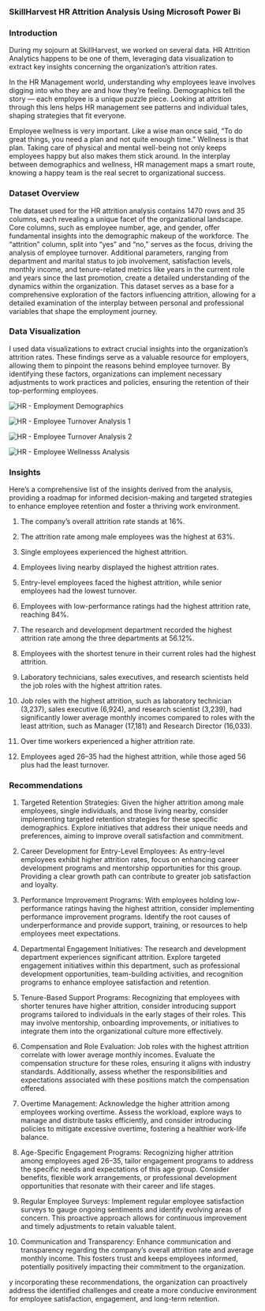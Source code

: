 ### SkillHarvest HR Attrition Analysis Using Microsoft Power Bi

### Introduction
During my sojourn at SkillHarvest, we worked on several data. HR Attrition Analytics happens to be one of them, leveraging data visualization to extract key insights concerning the organization’s attrition rates.

In the HR Management world, understanding why employees leave involves digging into who they are and how they’re feeling. Demographics tell the story — each employee is a unique puzzle piece. Looking at attrition through this lens helps HR management see patterns and individual tales, shaping strategies that fit everyone.

Employee wellness is very important. Like a wise man once said, “To do great things, you need a plan and not quite enough time.” Wellness is that plan. Taking care of physical and mental well-being not only keeps employees happy but also makes them stick around. In the interplay between demographics and wellness, HR management maps a smart route, knowing a happy team is the real secret to organizational success.

### Dataset Overview
The dataset used for the HR attrition analysis contains 1470 rows and 35 columns, each revealing a unique facet of the organizational landscape. Core columns, such as employee number, age, and gender, offer fundamental insights into the demographic makeup of the workforce. The “attrition” column, split into “yes” and “no,” serves as the focus, driving the analysis of employee turnover. Additional parameters, ranging from department and marital status to job involvement, satisfaction levels, monthly income, and tenure-related metrics like years in the current role and years since the last promotion, create a detailed understanding of the dynamics within the organization. This dataset serves as a base for a comprehensive exploration of the factors influencing attrition, allowing for a detailed examination of the interplay between personal and professional variables that shape the employment journey.

### Data Visualization
I used data visualizations to extract crucial insights into the organization’s attrition rates. These findings serve as a valuable resource for employers, allowing them to pinpoint the reasons behind employee turnover. By identifying these factors, organizations can implement necessary adjustments to work practices and policies, ensuring the retention of their top-performing employees.

![HR - Employment Demographics](https://github.com/user-attachments/assets/0fe7b241-6687-4f9d-bd5e-3ed4ad5c0e60)

![HR - Employee Turnover Analysis 1](https://github.com/user-attachments/assets/99b17988-73dd-4141-8b96-595906f599f7)

![HR - Employee Turnover Analysis 2](https://github.com/user-attachments/assets/d16ab675-a1ea-4787-b08f-0284339d1ef7)

![HR - Employee Wellnesss Analysis](https://github.com/user-attachments/assets/2266a35b-9227-4024-ac2e-29094d4c0f26)

### Insights

Here’s a comprehensive list of the insights derived from the analysis, providing a roadmap for informed decision-making and targeted strategies to enhance employee retention and foster a thriving work environment.

1. The company’s overall attrition rate stands at 16%.

2. The attrition rate among male employees was the highest at 63%.

3. Single employees experienced the highest attrition.

4. Employees living nearby displayed the highest attrition rates.

5. Entry-level employees faced the highest attrition, while senior employees had the lowest turnover.

6. Employees with low-performance ratings had the highest attrition rate, reaching 84%.

7. The research and development department recorded the highest attrition rate among the three departments at 56.12%.

8. Employees with the shortest tenure in their current roles had the highest attrition.

9. Laboratory technicians, sales executives, and research scientists held the job roles with the highest attrition rates.

10. Job roles with the highest attrition, such as laboratory technician (3,237), sales executive (6,924), and research scientist (3,239), had significantly lower average monthly incomes compared to roles with the least attrition, such as Manager (17,181) and Research Director (16,033).

11. Over time workers experienced a higher attrition rate.

12. Employees aged 26–35 had the highest attrition, while those aged 56 plus had the least turnover.

### Recommendations

1. Targeted Retention Strategies: Given the higher attrition among male employees, single individuals, and those living nearby, consider implementing targeted retention strategies for these specific demographics. Explore initiatives that address their unique needs and preferences, aiming to improve overall satisfaction and commitment.

2. Career Development for Entry-Level Employees: As entry-level employees exhibit higher attrition rates, focus on enhancing career development programs and mentorship opportunities for this group. Providing a clear growth path can contribute to greater job satisfaction and loyalty.

3. Performance Improvement Programs: With employees holding low-performance ratings having the highest attrition, consider implementing performance improvement programs. Identify the root causes of underperformance and provide support, training, or resources to help employees meet expectations.

4. Departmental Engagement Initiatives: The research and development department experiences significant attrition. Explore targeted engagement initiatives within this department, such as professional development opportunities, team-building activities, and recognition programs to enhance employee satisfaction and retention.

5. Tenure-Based Support Programs: Recognizing that employees with shorter tenures have higher attrition, consider introducing support programs tailored to individuals in the early stages of their roles. This may involve mentorship, onboarding improvements, or initiatives to integrate them into the organizational culture more effectively.

6. Compensation and Role Evaluation: Job roles with the highest attrition correlate with lower average monthly incomes. Evaluate the compensation structure for these roles, ensuring it aligns with industry standards. Additionally, assess whether the responsibilities and expectations associated with these positions match the compensation offered.

7. Overtime Management: Acknowledge the higher attrition among employees working overtime. Assess the workload, explore ways to manage and distribute tasks efficiently, and consider introducing policies to mitigate excessive overtime, fostering a healthier work-life balance.

8. Age-Specific Engagement Programs: Recognizing higher attrition among employees aged 26–35, tailor engagement programs to address the specific needs and expectations of this age group. Consider benefits, flexible work arrangements, or professional development opportunities that resonate with their career and life stages.

9. Regular Employee Surveys: Implement regular employee satisfaction surveys to gauge ongoing sentiments and identify evolving areas of concern. This proactive approach allows for continuous improvement and timely adjustments to retain valuable talent.

10. Communication and Transparency: Enhance communication and transparency regarding the company’s overall attrition rate and average monthly income. This fosters trust and keeps employees informed, potentially positively impacting their commitment to the organization.

y incorporating these recommendations, the organization can proactively address the identified challenges and create a more conducive environment for employee satisfaction, engagement, and long-term retention.
